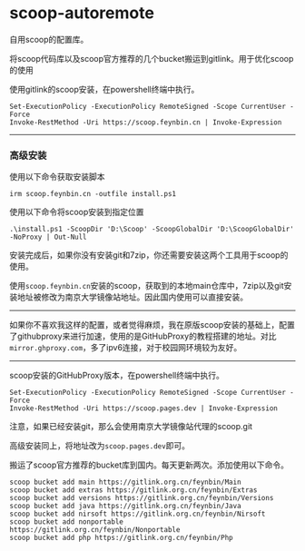 # scoop-autoremote

自用scoop的配置库。

将scoop代码库以及scoop官方推荐的几个bucket搬运到gitlink。用于优化scoop的使用

使用gitlink的scoop安装，在powershell终端中执行。

```
Set-ExecutionPolicy -ExecutionPolicy RemoteSigned -Scope CurrentUser -Force
Invoke-RestMethod -Uri https://scoop.feynbin.cn | Invoke-Expression
```

---

### 高级安装

使用以下命令获取安装脚本

```
irm scoop.feynbin.cn -outfile install.ps1
```

使用以下命令将scoop安装到指定位置

```
.\install.ps1 -ScoopDir 'D:\Scoop' -ScoopGlobalDir 'D:\ScoopGlobalDir' -NoProxy | Out-Null
```

安装完成后，如果你没有安装git和7zip，你还需要安装这两个工具用于scoop的使用。

使用`scoop.feynbin.cn`安装的scoop，获取到的本地main仓库中，7zip以及git安装地址被修改为南京大学镜像站地址。因此国内使用可以直接安装。



---

如果你不喜欢我这样的配置，或者觉得麻烦，我在原版scoop安装的基础上，配置了githubproxy来进行加速，使用的是GitHubProxy的教程搭建的地址。对比`mirror.ghproxy.com`，多了ipv6连接，对于校园网环境较为友好。

---

scoop安装的GitHubProxy版本，在powershell终端中执行。

```
Set-ExecutionPolicy -ExecutionPolicy RemoteSigned -Scope CurrentUser -Force
Invoke-RestMethod -Uri https://scoop.pages.dev | Invoke-Expression
```

注意，如果已经安装git，那么会使用南京大学镜像站代理的scoop.git

高级安装同上，将地址改为`scoop.pages.dev`即可。

搬运了scoop官方推荐的bucket库到国内。每天更新两次。添加使用以下命令。

```
scoop bucket add main https://gitlink.org.cn/feynbin/Main
scoop bucket add extras https://gitlink.org.cn/feynbin/Extras
scoop bucket add versions https://gitlink.org.cn/feynbin/Versions
scoop bucket add java https://gitlink.org.cn/feynbin/Java
scoop bucket add nirsoft https://gitlink.org.cn/feynbin/Nirsoft
scoop bucket add nonportable https://gitlink.org.cn/feynbin/Nonportable
scoop bucket add php https://gitlink.org.cn/feynbin/Php
```





